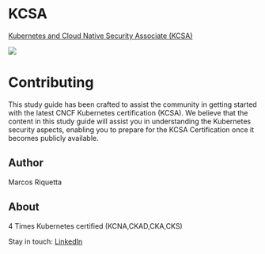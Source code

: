 # KCSA
[Kubernetes and Cloud Native Security Associate (KCSA)](https://training.linuxfoundation.org/certification/kubernetes-and-cloud-native-security-associate-kcsa/)

![](https://training.linuxfoundation.org/wp-content/uploads/2023/01/kcsa_badge_new-300x300.png)

# Contributing
This study guide has been crafted to assist the community in getting started with the latest CNCF Kubernetes certification (KCSA).
We believe that the content in this study guide will assist you in understanding the Kubernetes security aspects, enabling you to prepare for the KCSA Certification once it becomes publicly available.


## Author
Marcos Riquetta
## About
4 Times Kubernetes certified (KCNA,CKAD,CKA,CKS) 

Stay in touch: [LinkedIn](https://www.linkedin.com/in/riquetta/)
